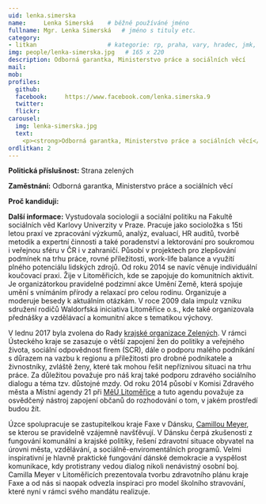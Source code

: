 ```yaml
---
uid: lenka.simerska
name:     Lenka Simerská  	# běžně používáné jméno
fullname: Mgr. Lenka Simerská  	# jméno s tituly etc.
category:
- litkan                 	# kategorie: rp, praha, vary, hradec, jmk, senat
img: people/lenka-simerska.jpg   # 165 x 220
description: Odborná garantka, Ministerstvo práce a sociálních věcí
mail:
mob:
profiles:
  github:
  facebook:     https://www.facebook.com/lenka.simerska.9
  twitter: 
  flickr:
carousel:
  img: lenka-simerska.jpg
  text:
    <p><strong>Odborná garantka, Ministerstvo práce a sociálních věcí</strong>
ordlitkan: 2
---
```


**Politická příslušnost:** Strana zelených
 
**Zaměstnání:** Odborná garantka, Ministerstvo práce a sociálních věcí

**Proč kandiduji:**

**Další informace:** Vystudovala sociologii a sociální politiku na Fakultě sociálních věd Karlovy Univerzity v Praze. Pracuje jako socioložka s 15ti letou praxí ve zpracování výzkumů, analýz, evaluací, HR auditů, tvorbě metodik a expertní činnosti a také poradenství a lektorování pro soukromou i veřejnou sféru v ČR i v zahraničí. Působí v projektech pro zlepšování podmínek na trhu práce, rovné příležitosti, work-life balance a využití plného potenciálu lidských zdrojů. Od roku 2014 se navíc věnuje individuální koučovací praxi.
Žije v Litoměřicích, kde se zapojuje do komunitních aktivit. Je organizátorkou pravidelné podzimní akce Umění Země, která spojuje umění s vnímáním přírody a relaxací pro celou rodinu. Organizuje a moderuje besedy k aktuálním otázkám. V roce 2009 dala impulz vzniku sdružení rodičů Waldorfská iniciativa Litoměřice o.s., kde také organizovala přednášky a vzdělávací a komunitní akce s tematikou výchovy.
 
V lednu 2017 byla zvolena do Rady [krajské organizace Zelených](http://ustecko.zeleni.cz/). V rámci Ústeckého kraje se zasazuje o větší zapojení žen do politiky a veřejného života, sociální odpovědnost firem (SCR), dále o podporu malého podnikání s důrazem na vazbu k regionu a příležitosti pro drobné podnikatele a živnostníky, zvláště ženy, které tak mohou řešit nepříznivou situaci na trhu práce.
Za důležitou považuje pro náš kraj také podporu zdravého sociálního dialogu a téma tzv. důstojné mzdy.
Od roku 2014 působí v Komisi Zdravého města a Místní agendy 21 při [MěÚ Litoměřice](http://zdravemesto.litomerice.cz/) a tuto agendu považuje za osvědčený nástroj zapojení občanů do rozhodování o tom, v jakém prostředí budou žít.
 
Úzce spolupracuje se zastupitelkou kraje Faxe v Dánsku, [Camillou Meyer](http://www.faxekommune.dk/), se kterou se pravidelně vzájemně navšťěvují. V Dánsku čerpá zkušenosti z fungování komunální a krajské politiky, řešení zdravotní situace obyvatel na úrovni města, vzdělávání, a sociálně-enviromentálních programů. Velmi inspirativní je hlavně praktické fungování dánské demokracie a vyspělost komunikace, kdy protistrany vedou dialog nikoli nenávistný osobní boj. Camilla Meyer v Litoměřicích prezentovala tvorbu zdravotního plánu kraje Faxe a od nás si naopak odvezla inspiraci pro model školního stravování, které nyní v rámci svého mandátu realizuje.


